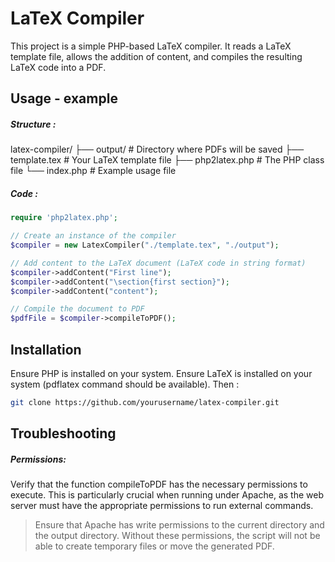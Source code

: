 # LaTeX Compiler

This project is a simple PHP-based LaTeX compiler. It reads a LaTeX template file, allows the addition of content, and compiles the resulting LaTeX code into a PDF.

## Usage - example

##### Structure :

latex-compiler/
├── output/             # Directory where PDFs will be saved
├── template.tex        # Your LaTeX template file
├── php2latex.php       # The PHP class file
└── index.php           # Example usage file

##### Code :

```php
require 'php2latex.php';

// Create an instance of the compiler
$compiler = new LatexCompiler("./template.tex", "./output");

// Add content to the LaTeX document (LaTeX code in string format)
$compiler->addContent("First line");
$compiler->addContent("\section{first section}");
$compiler->addContent("content");

// Compile the document to PDF
$pdfFile = $compiler->compileToPDF();
```

## Installation
Ensure PHP is installed on your system.
Ensure LaTeX is installed on your system (pdflatex command should be available).
Then :
```bash
git clone https://github.com/yourusername/latex-compiler.git
```

## Troubleshooting

##### Permissions:

Verify that the function compileToPDF has the necessary permissions to execute. This is particularly crucial when running under Apache, as the web server must have the appropriate permissions to run external commands.

> Ensure that Apache has write permissions to the current directory and the output directory. Without these permissions, the script will not be able to create temporary files or move the generated PDF.